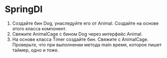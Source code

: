 # SpringDI
1) Создайте бин Dog, унаследуйте его от Animal. Создайте на основе этого класса компонент.
2) Cвяжите AnimalCage c бином Dog через интерфейс Animal.
3) На основе класса Timer создайте бин. Свяжите с AnimalCage. Проверьте, что при выполнении метода main время, которое пишет таймер, одно и тоже.
